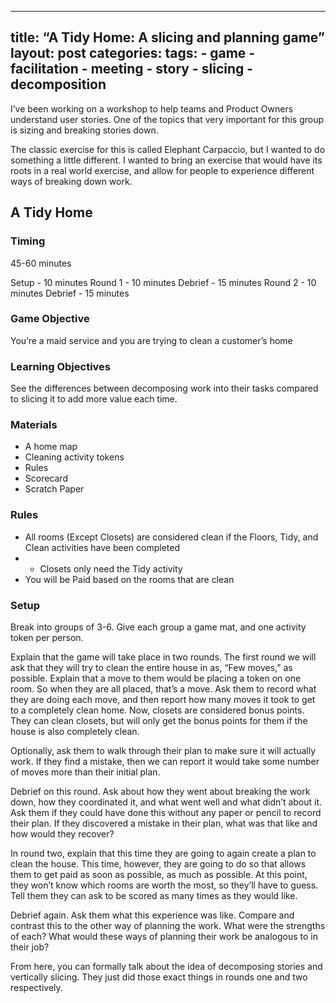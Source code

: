 ---
title: “A Tidy Home: A slicing and planning game”
layout: post
categories:
tags:
    - game
    - facilitation
    - meeting
    - story
    - slicing
    - decomposition
 ---

I’ve been working on a workshop to help teams and Product Owners understand user stories. One of the topics that very important for this group is sizing and breaking stories down.

The classic exercise for this is called Elephant Carpaccio, but I wanted to do something a little different. I wanted to bring an exercise that would have its roots in a real world exercise, and allow for people to experience different ways of breaking down work.

## A Tidy Home

### Timing

45-60 minutes

Setup - 10 minutes
Round 1 - 10 minutes
Debrief - 15 minutes
Round 2 - 10 minutes
Debrief - 15 minutes

### Game Objective
You’re a maid service and you are trying to clean a customer’s home

### Learning Objectives
See the differences between decomposing work into their tasks compared to slicing it to add more value each time.

### Materials
- A home map
- Cleaning activity tokens
- Rules
- Scorecard
- Scratch Paper

### Rules
- All rooms (Except Closets) are considered clean if the Floors, Tidy, and Clean activities have been completed
- - Closets only need the Tidy activity
- You will be Paid based on the rooms that are clean

### Setup

Break into groups of 3-6. Give each group a game mat, and one activity token per person.

Explain that the game will take place in two rounds. The first round we will ask that they will try to clean the entire house in as, “Few moves,” as possible. Explain that a move to them would be placing a token on one room. So when they are all placed, that’s a move. Ask them to record what they are doing each move, and then report how many moves it took to get to a completely clean home. Now, closets are considered bonus points. They can clean closets, but will only get the bonus points for them if the house is also completely clean. 

Optionally, ask them to walk through their plan to make sure it will actually work. If they find a mistake, then we can report it would take some number of moves more than their initial plan.

Debrief on this round. Ask about how they went about breaking the work down, how they coordinated it, and what went well and what didn’t about it. Ask them if they could have done this without any paper or pencil to record their plan. If they discovered a mistake in their plan, what was that like and how would they recover?

In round two, explain that this time they are going to again create a plan to clean the house. This time, however, they are going to do so that allows them to get paid as soon as possible, as much as possible. At this point, they won’t know which rooms are worth the most, so they’ll have to guess. Tell them they can ask to be scored as many times as they would like.

Debrief again. Ask them what this experience was like. Compare and contrast this to the other way of planning the work. What were the strengths of each? What would these ways of planning their work be analogous to in their job?

From here, you can formally talk about the idea of decomposing stories and vertically slicing. They just did those exact things in rounds one and two respectively. 